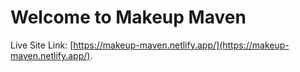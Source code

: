 # Welcome to Makeup Maven

Live Site Link: [https://makeup-maven.netlify.app/](https://makeup-maven.netlify.app/).

